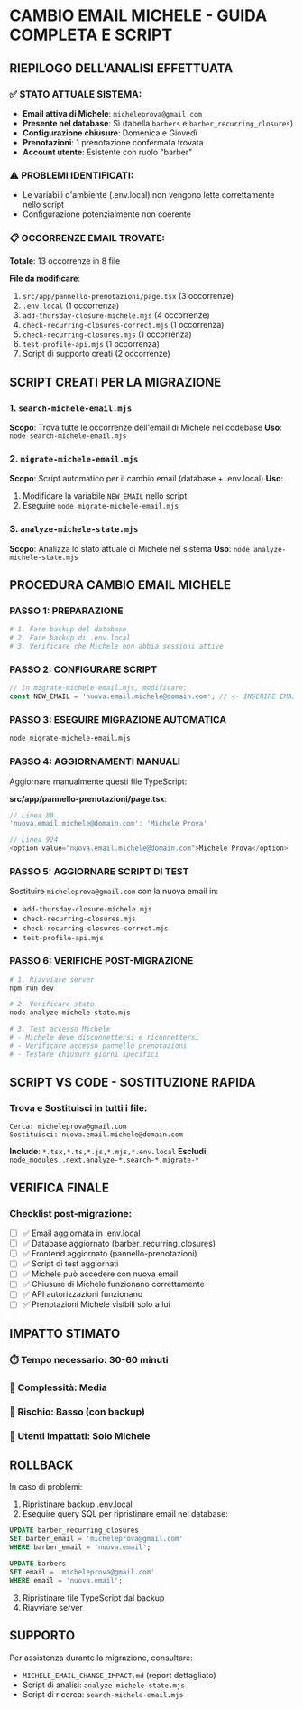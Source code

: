 # CAMBIO EMAIL MICHELE - GUIDA COMPLETA E SCRIPT

## RIEPILOGO DELL'ANALISI EFFETTUATA

### ✅ STATO ATTUALE SISTEMA:
- **Email attiva di Michele**: `micheleprova@gmail.com`
- **Presente nel database**: Sì (tabella `barbers` e `barber_recurring_closures`)
- **Configurazione chiusure**: Domenica e Giovedì
- **Prenotazioni**: 1 prenotazione confermata trovata
- **Account utente**: Esistente con ruolo "barber"

### ⚠️ PROBLEMI IDENTIFICATI:
- Le variabili d'ambiente (.env.local) non vengono lette correttamente nello script
- Configurazione potenzialmente non coerente

### 📋 OCCORRENZE EMAIL TROVATE:
**Totale**: 13 occorrenze in 8 file

**File da modificare**:
1. `src/app/pannello-prenotazioni/page.tsx` (3 occorrenze)
2. `.env.local` (1 occorrenza)
3. `add-thursday-closure-michele.mjs` (4 occorrenze)
4. `check-recurring-closures-correct.mjs` (1 occorrenza)
5. `check-recurring-closures.mjs` (1 occorrenza)
6. `test-profile-api.mjs` (1 occorrenza)
7. Script di supporto creati (2 occorrenze)

## SCRIPT CREATI PER LA MIGRAZIONE

### 1. `search-michele-email.mjs`
**Scopo**: Trova tutte le occorrenze dell'email di Michele nel codebase
**Uso**: `node search-michele-email.mjs`

### 2. `migrate-michele-email.mjs`
**Scopo**: Script automatico per il cambio email (database + .env.local)
**Uso**: 
1. Modificare la variabile `NEW_EMAIL` nello script
2. Eseguire `node migrate-michele-email.mjs`

### 3. `analyze-michele-state.mjs`
**Scopo**: Analizza lo stato attuale di Michele nel sistema
**Uso**: `node analyze-michele-state.mjs`

## PROCEDURA CAMBIO EMAIL MICHELE

### PASSO 1: PREPARAZIONE
```bash
# 1. Fare backup del database
# 2. Fare backup di .env.local
# 3. Verificare che Michele non abbia sessioni attive
```

### PASSO 2: CONFIGURARE SCRIPT
```javascript
// In migrate-michele-email.mjs, modificare:
const NEW_EMAIL = 'nuova.email.michele@domain.com'; // <- INSERIRE EMAIL REALE
```

### PASSO 3: ESEGUIRE MIGRAZIONE AUTOMATICA
```bash
node migrate-michele-email.mjs
```

### PASSO 4: AGGIORNAMENTI MANUALI
Aggiornare manualmente questi file TypeScript:

**src/app/pannello-prenotazioni/page.tsx**:
```typescript
// Linea 89
'nuova.email.michele@domain.com': 'Michele Prova'

// Linea 924
<option value="nuova.email.michele@domain.com">Michele Prova</option>
```

### PASSO 5: AGGIORNARE SCRIPT DI TEST
Sostituire `micheleprova@gmail.com` con la nuova email in:
- `add-thursday-closure-michele.mjs`
- `check-recurring-closures.mjs`
- `check-recurring-closures-correct.mjs`
- `test-profile-api.mjs`

### PASSO 6: VERIFICHE POST-MIGRAZIONE
```bash
# 1. Riavviare server
npm run dev

# 2. Verificare stato
node analyze-michele-state.mjs

# 3. Test accesso Michele
# - Michele deve disconnettersi e riconnettersi
# - Verificare accesso pannello prenotazioni
# - Testare chiusure giorni specifici
```

## SCRIPT VS CODE - SOSTITUZIONE RAPIDA

### Trova e Sostituisci in tutti i file:
```
Cerca: micheleprova@gmail.com
Sostituisci: nuova.email.michele@domain.com
```

**Include**: `*.tsx,*.ts,*.js,*.mjs,*.env.local`
**Escludi**: `node_modules,.next,analyze-*,search-*,migrate-*`

## VERIFICA FINALE

### Checklist post-migrazione:
- [ ] ✅ Email aggiornata in .env.local
- [ ] ✅ Database aggiornato (barber_recurring_closures)
- [ ] ✅ Frontend aggiornato (pannello-prenotazioni)
- [ ] ✅ Script di test aggiornati
- [ ] ✅ Michele può accedere con nuova email
- [ ] ✅ Chiusure di Michele funzionano correttamente
- [ ] ✅ API autorizzazioni funzionano
- [ ] ✅ Prenotazioni Michele visibili solo a lui

## IMPATTO STIMATO

### ⏱️ Tempo necessario: 30-60 minuti
### 🔧 Complessità: Media
### 🚨 Rischio: Basso (con backup)
### 👥 Utenti impattati: Solo Michele

## ROLLBACK

In caso di problemi:
1. Ripristinare backup .env.local
2. Eseguire query SQL per ripristinare email nel database:
```sql
UPDATE barber_recurring_closures 
SET barber_email = 'micheleprova@gmail.com' 
WHERE barber_email = 'nuova.email';

UPDATE barbers 
SET email = 'micheleprova@gmail.com' 
WHERE email = 'nuova.email';
```
3. Ripristinare file TypeScript dal backup
4. Riavviare server

## SUPPORTO
Per assistenza durante la migrazione, consultare:
- `MICHELE_EMAIL_CHANGE_IMPACT.md` (report dettagliato)
- Script di analisi: `analyze-michele-state.mjs`
- Script di ricerca: `search-michele-email.mjs`
